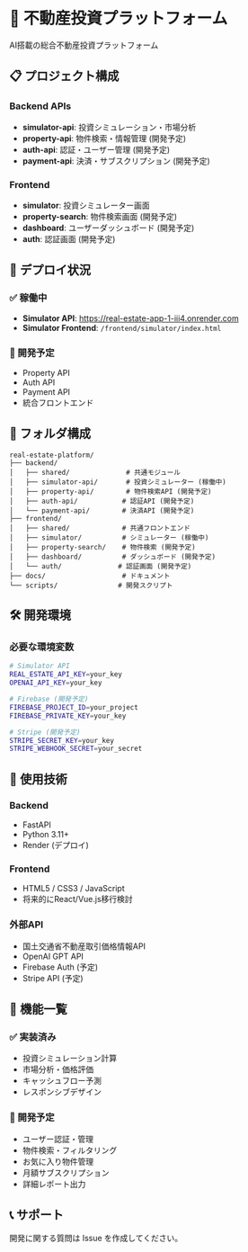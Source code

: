 # 🏢 不動産投資プラットフォーム

AI搭載の総合不動産投資プラットフォーム

## 📋 プロジェクト構成

### Backend APIs
- **simulator-api**: 投資シミュレーション・市場分析
- **property-api**: 物件検索・情報管理 (開発予定)
- **auth-api**: 認証・ユーザー管理 (開発予定)
- **payment-api**: 決済・サブスクリプション (開発予定)

### Frontend
- **simulator**: 投資シミュレーター画面
- **property-search**: 物件検索画面 (開発予定)
- **dashboard**: ユーザーダッシュボード (開発予定)
- **auth**: 認証画面 (開発予定)

## 🚀 デプロイ状況

### ✅ 稼働中
- **Simulator API**: https://real-estate-app-1-iii4.onrender.com
- **Simulator Frontend**: `/frontend/simulator/index.html`

### 🔄 開発予定
- Property API
- Auth API
- Payment API
- 統合フロントエンド

## 📁 フォルダ構成

```
real-estate-platform/
├── backend/
│   ├── shared/              # 共通モジュール
│   ├── simulator-api/       # 投資シミュレーター (稼働中)
│   ├── property-api/        # 物件検索API (開発予定)
│   ├── auth-api/           # 認証API (開発予定)
│   └── payment-api/        # 決済API (開発予定)
├── frontend/
│   ├── shared/             # 共通フロントエンド
│   ├── simulator/          # シミュレーター (稼働中)
│   ├── property-search/    # 物件検索 (開発予定)
│   ├── dashboard/          # ダッシュボード (開発予定)
│   └── auth/              # 認証画面 (開発予定)
├── docs/                   # ドキュメント
└── scripts/               # 開発スクリプト
```

## 🛠️ 開発環境

### 必要な環境変数
```bash
# Simulator API
REAL_ESTATE_API_KEY=your_key
OPENAI_API_KEY=your_key

# Firebase (開発予定)
FIREBASE_PROJECT_ID=your_project
FIREBASE_PRIVATE_KEY=your_key

# Stripe (開発予定)
STRIPE_SECRET_KEY=your_key
STRIPE_WEBHOOK_SECRET=your_secret
```

## 📖 使用技術

### Backend
- FastAPI
- Python 3.11+
- Render (デプロイ)

### Frontend
- HTML5 / CSS3 / JavaScript
- 将来的にReact/Vue.js移行検討

### 外部API
- 国土交通省不動産取引価格情報API
- OpenAI GPT API
- Firebase Auth (予定)
- Stripe API (予定)

## 🎯 機能一覧

### ✅ 実装済み
- 投資シミュレーション計算
- 市場分析・価格評価
- キャッシュフロー予測
- レスポンシブデザイン

### 🔄 開発予定
- ユーザー認証・管理
- 物件検索・フィルタリング
- お気に入り物件管理
- 月額サブスクリプション
- 詳細レポート出力

## 📞 サポート

開発に関する質問は Issue を作成してください。